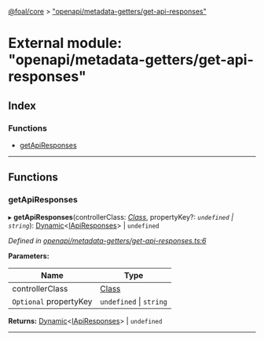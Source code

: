 [@foal/core](../README.md) > ["openapi/metadata-getters/get-api-responses"](../modules/_openapi_metadata_getters_get_api_responses_.md)

# External module: "openapi/metadata-getters/get-api-responses"

## Index

### Functions

* [getApiResponses](_openapi_metadata_getters_get_api_responses_.md#getapiresponses)

---

## Functions

<a id="getapiresponses"></a>

###  getApiResponses

▸ **getApiResponses**(controllerClass: *[Class](_core_class_interface_.md#class)*, propertyKey?: *`undefined` \| `string`*): [Dynamic](_openapi_utils_dynamic_type_.md#dynamic)<[IApiResponses](../interfaces/_openapi_interfaces_.iapiresponses.md)> \| `undefined`

*Defined in [openapi/metadata-getters/get-api-responses.ts:6](https://github.com/FoalTS/foal/blob/07f00115/packages/core/src/openapi/metadata-getters/get-api-responses.ts#L6)*

**Parameters:**

| Name | Type |
| ------ | ------ |
| controllerClass | [Class](_core_class_interface_.md#class) |
| `Optional` propertyKey | `undefined` \| `string` |

**Returns:** [Dynamic](_openapi_utils_dynamic_type_.md#dynamic)<[IApiResponses](../interfaces/_openapi_interfaces_.iapiresponses.md)> \| `undefined`

___

